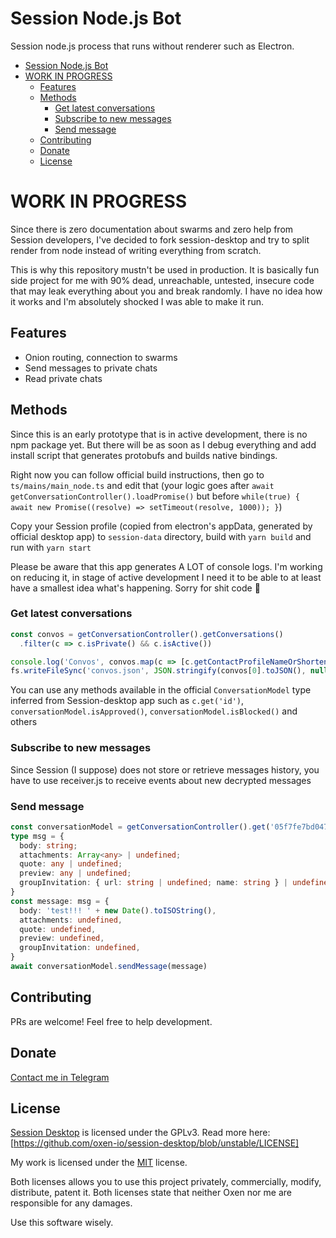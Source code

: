 # Session Node.js Bot

Session node.js process that runs without renderer such as Electron.

- [Session Node.js Bot](#session-nodejs-bot)
- [WORK IN PROGRESS](#work-in-progress)
  - [Features](#features)
  - [Methods](#methods)
    - [Get latest conversations](#get-latest-conversations)
    - [Subscribe to new messages](#subscribe-to-new-messages)
    - [Send message](#send-message)
  - [Contributing](#contributing)
  - [Donate](#donate)
  - [License](#license)

# WORK IN PROGRESS

Since there is zero documentation about swarms and zero help from Session developers, I've decided to fork session-desktop and try to split render from node instead of writing everything from scratch.

This is why this repository mustn't be used in production. It is basically fun side project for me with 90% dead, unreachable, untested, insecure code that may leak everything about you and break randomly. I have no idea how it works and I'm absolutely shocked I was able to make it run.

## Features

- Onion routing, connection to swarms
- Send messages to private chats
- Read private chats

## Methods

Since this is an early prototype that is in active development, there is no npm package yet. But there will be as soon as I debug everything and add install script that generates protobufs and builds native bindings.

Right now you can follow official build instructions, then go to `ts/mains/main_node.ts` and edit that (your logic goes after `await getConversationController().loadPromise()` but before `while(true) { await new Promise((resolve) => setTimeout(resolve, 1000)); }`)

Copy your Session profile (copied from electron's appData, generated by official desktop app) to `session-data` directory, build with `yarn build` and run with `yarn start`

Please be aware that this app generates A LOT of console logs. I'm working on reducing it, in stage of active development I need it to be able to at least have a smallest idea what's happening. Sorry for shit code 🙂

### Get latest conversations

```ts
const convos = getConversationController().getConversations()
  .filter(c => c.isPrivate() && c.isActive())

console.log('Convos', convos.map(c => [c.getContactProfileNameOrShortenedPubKey()]))
fs.writeFileSync('convos.json', JSON.stringify(convos[0].toJSON(), null, 2))
```

You can use any methods available in the official `ConversationModel` type inferred from Session-desktop app such as `c.get('id')`, `conversationModel.isApproved()`, `conversationModel.isBlocked()` and others

### Subscribe to new messages

Since Session (I suppose) does not store or retrieve messages history, you have to use receiver.js to receive events about new decrypted messages

### Send message

```ts
const conversationModel = getConversationController().get('05f7fe7bd047099e5266c2ffbc74c88fc8543e6f16a08575e96959fedb2dd74d54')
type msg = {
  body: string;
  attachments: Array<any> | undefined;
  quote: any | undefined;
  preview: any | undefined;
  groupInvitation: { url: string | undefined; name: string } | undefined;
}
const message: msg = {
  body: 'test!!! ' + new Date().toISOString(),
  attachments: undefined,
  quote: undefined,
  preview: undefined,
  groupInvitation: undefined,
}
await conversationModel.sendMessage(message)
```

## Contributing

PRs are welcome! Feel free to help development.

## Donate

[Contact me in Telegram](https://t.me/hlothdev)

## License

[Session Desktop](https://github.com/oxen-io/session-desktop) is licensed under the GPLv3. Read more here: [https://github.com/oxen-io/session-desktop/blob/unstable/LICENSE]

My work is licensed under the [MIT](./LICENSE.md) license.

Both licenses allows you to use this project privately, commercially, modify, distribute, patent it. Both licenses state that neither Oxen nor me are responsible for any damages. 

Use this software wisely.